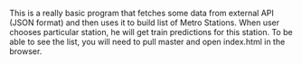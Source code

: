 This is a really basic program that fetches some data from external API (JSON format)
and then uses it to build list of Metro Stations.
When user chooses particular station, he will get train predictions for this station.
To be able to see the list, you will need to pull master and open index.html in the browser.